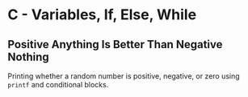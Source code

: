 # C - Variables, If, Else, While

## Positive Anything Is Better Than Negative Nothing
Printing whether a random number is positive, negative, or zero using `printf` and conditional blocks.
